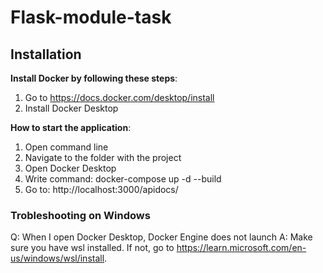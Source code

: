 # Flask-module-task

## Installation

**Install Docker by following these steps**:

1. Go to https://docs.docker.com/desktop/install
2. Install Docker Desktop

**How to start the application**:

1. Open command line
2. Navigate to the folder with the project
3. Open Docker Desktop
4. Write command: docker-compose up -d --build 
5. Go to: http://localhost:3000/apidocs/

### Trobleshooting on Windows

Q: When I open Docker Desktop, Docker Engine does not launch
A: Make sure you have wsl installed. If not, go to https://learn.microsoft.com/en-us/windows/wsl/install.